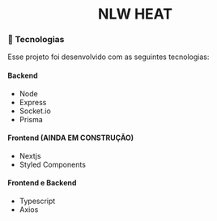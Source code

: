 <h1 align="center">
  NLW HEAT
</h1>

### 🚀 Tecnologias

Esse projeto foi desenvolvido com as seguintes tecnologias:


#### Backend

- Node
- Express
- Socket.io
- Prisma

#### Frontend (AINDA EM CONSTRUÇÃO)

- Nextjs
- Styled Components

#### Frontend e Backend

- Typescript
- Axios
